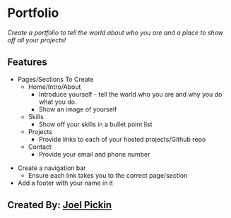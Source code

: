 ﻿# Portfolio
                        
*Create a portfolio to tell the world about who you are and a place to show off all your projects!*

## Features
* Pages/Sections To Create
	- Home/Intro/About
		- Introduce yourself - tell the world who you are and why you do what you do.
		- Show an image of yourself
	- Skills
		- Show off your skills in a bullet point list
	- Projects
		- Provide links to each of your hosted projects/Github repo
	- Contact
		- Provide your email and phone number
- Create a navigation bar
	- Ensure each link takes you to the correct page/section
- Add a footer with your name in it

## Created By: [Joel Pickin](https://twitter.com/TechPickleJoel) 
